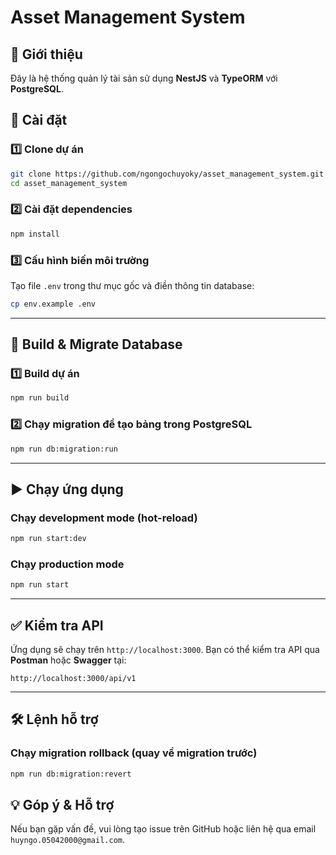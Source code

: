 # Asset Management System

## 📌 Giới thiệu
Đây là hệ thống quản lý tài sản sử dụng **NestJS** và **TypeORM** với **PostgreSQL**.

## 🚀 Cài đặt
### 1️⃣ Clone dự án
```sh
git clone https://github.com/ngongochuyoky/asset_management_system.git
cd asset_management_system
```

### 2️⃣ Cài đặt dependencies
```sh
npm install
```

### 3️⃣ Cấu hình biến môi trường
Tạo file `.env` trong thư mục gốc và điền thông tin database:

```sh
cp env.example .env
```

---

## 🔨 Build & Migrate Database
### 1️⃣ Build dự án
```sh
npm run build
```

### 2️⃣ Chạy migration để tạo bảng trong PostgreSQL
```sh
npm run db:migration:run
```

---

## ▶️ Chạy ứng dụng
### Chạy development mode (hot-reload)
```sh
npm run start:dev
```

### Chạy production mode
```sh
npm run start
```

---

## ✅ Kiểm tra API
Ứng dụng sẽ chạy trên `http://localhost:3000`. Bạn có thể kiểm tra API qua **Postman** hoặc **Swagger** tại:
```
http://localhost:3000/api/v1
```

---

## 🛠 Lệnh hỗ trợ
### Chạy migration rollback (quay về migration trước)
```sh
npm run db:migration:revert
```

## 💡 Góp ý & Hỗ trợ
Nếu bạn gặp vấn đề, vui lòng tạo issue trên GitHub hoặc liên hệ qua email `huyngo.05042000@gmail.com`.

